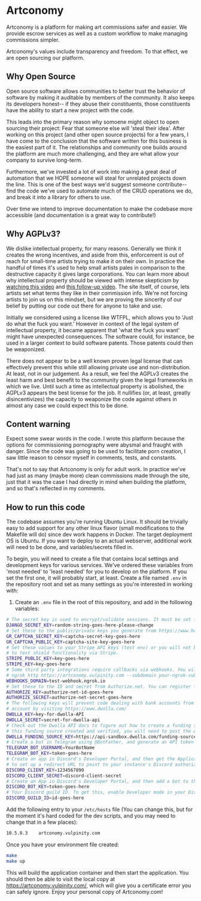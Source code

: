 # Artconomy

Artconomy is a platform for making art commissions safer and easier. We provide escrow services as well as a custom workflow to make managing commissions simpler.

Artconomy's values include transparency and freedom. To that effect, we are open sourcing our platform.

## Why Open Source

Open source software allows communities to better trust the behavior of software by making it auditable by members of the community. It also keeps its developers honest-- if they abuse their constituents, those constituents have the ability to start a new project with the code.

This leads into the primary reason why somoene might object to open sourcing their project: Fear that someone else will 'steal their idea'. After working on this project (and other open source projects) for a few years, I have come to the conclusion that the software written for this business is the easiest part of it. The relationships and community one builds around the platform are much more challenging, and they are what allow your company to survive long-term.

Furthermore, we've invested a lot of work into making a great deal of automation that we HOPE someone will steal for unrelated projects down the line. This is one of the best ways we'd suggest someone contribute-- find the code we've used to automate much of the CRUD operations we do, and break it into a library for others to use.

Over time we intend to improve documentation to make the codebase more accessible (and documentation is a great way to contribute!)

## Why AGPLv3?

We dislike intellectual property, for many reasons. Generally we think it creates the wrong incentives, and aside from this, enforcement is out of reach for small-time artists trying to make it on their own. In practice the handful of times it's used to help small artists pales in comparison to the destructive capacity it gives large corporations. You can learn more about why intellectual property should be viewed with intense skepticism by [watching this video](https://www.youtube.com/watch?v=jIM6dN3ogbk) and [this follow-up video](https://www.youtube.com/watch?v=mnnYCJNhw7w). The site itself, of course, lets artists set what terms they like in their commission info. We're not forcing artists to join us on this mindset, but we are proving the sincerity of our belief by putting our code out there for anyone to take and use.

Initially we considered using a license like WTFPL, which allows you to 'Just do what the fuck you want.' However in context of the legal system of intellectual property, it became apparent that 'what the fuck you want' might have unexpected consequences. The software could, for instance, be used in a larger context to build software patents. Those patents could then be weaponized.

There does not appear to be a well known proven legal license that can effectively prevent this while still allowing private use and non-distribution. At least, not in our judgement. As a result, we feel the AGPLv3 creates the least harm and best benefit to the community given the legal frameworks in which we live. Until such a time as intellectual property is abolished, the AGPLv3 appears the best license for the job. It nullifies (or, at least, greatly disincentivizes) the capacity to weaponize the code against others in almost any case we could expect this to be done.

## Content warning

Expect some swear words in the code. I wrote this platform because the options for commissioning pornography were abysmal and fraught with danger. Since the code was going to be used to facilitate porn creation, I saw little reason to censor myself in comments, tests, and constants.

That's not to say that Artconomy is only for adult work. In practice we've had just as many (maybe more) clean commissions made through the site, just that it was the case I had directly in mind when building the platform, and so that's reflected in my comments.

## How to run this code

The codebase assumes you're running Ubuntu Linux. It should be trivially easy to add support for any other linux flavor (small modifications to the Makefile will do) since dev work happens in Docker. The target deployment OS is Ubuntu. If you want to deploy to an actual webserver, additional work will need to be done, and variables/secrets filled in.

To begin, you will need to create a file that contains local settings and development keys for various services. We've ordered these variables from 'most needed' to 'least needed' for you to develop on the platform. If you set the first one, it will probably start, at least. Create a file named `.env` in the repository root and set as many settings as you're interested in working with:
1. Create an `.env` file in the root of this repository, and add in the following variables:

```bash
# The secret key is used to encrypt/validate sessions. It must be set for the application to run.
DJANGO_SECRET_KEY=random-string-goes-here-please-change
# Set these to the public/private keys you generate from https://www.hcaptcha.com/ or else you won't  be able to register.
GR_CAPTCHA_SECRET_KEY=captcha-secret-key-goes-here
GR_CAPTCHA_PUBLIC_KEY=captcha-site-key-goes-here
# Set these values to your Stripe API keys (test env) or you will not be able
# to test shield functionality via Stripe.
STRIPE_PUBLIC_KEY=key-goes-here
STRIPE_KEY=key-goes-here
# Some third party integrations require callbacks via webhooks. You will need a publicly accessible endpoint to test these. You can use a service like ngrok to set this up, and invoke it this way once you've logged in:
# ngrok http https://artconomy.vulpinity.com --subdomain your-ngrok-subdomain
WEBHOOKS_DOMAIN=test-webhook.ngrok.io
# Set these to the ID and secret from Authorize.net. You can register for a sandbox account at https://developer.authorize.net/
AUTHORIZE_KEY=authorize-net-id-goes-here
AUTHORIZE_SECRET=authorize-net-secret-goes-here
# The following keys will prevent code dealing with bank accounts from working if not set. Register for a Dwolla API
# account by visiting https://www.dwolla.com/
DWOLLA_KEY=key-for-dwolla-API
DWOLLA_SECRET=secret-for-dwolla-api
# Check out the Dwolla API docs to figure out how to create a funding source for the main account. Once you have
# this funding source created and verified, you will need to post the API URL link here. This is the account that payments will go out from. It should be the account Authorize.net payments deposit to, unless you want to run out of money.
DWOLLA_FUNDING_SOURCE_KEY=https://api-sandbox.dwolla.com/funding-sources/uuid-goes-here
# Create a bot in Telegram using @BotFather, and generate an API token for it. This is used for 2FA and availability announcements.
TELEGRAM_BOT_USERNAME=YourBotName
TELEGRAM_BOT_KEY=token-goes-here
# Create an app in Discord's Developer Portal, and then get the Application ID and secret. On Discord's end, you'll need
# to set up a redirect URL to point to your instance's Discord authorization URL, https://artconomy.vulpinity.com/discord/auth/
DISCORD_CLIENT_KEY=1234567890
DISCORD_CLIENT_SECRET=discord-client-secret
# Create an App in Discord's Developer Portal, and then add a bot to that app. Put the bot's token here.
DISCORD_BOT_KEY=token-goes-here
# Your Discord guild ID. To get this, enable Developer mode in your Discord user settings, and then right-click on your guild and select 'Copy ID'
DISCORD_GUILD_ID=id-goes-here
```

Add the following entry to your `/etc/hosts` file (You can change this, but for the moment it's hard coded for the dev scripts, and you may need to change that in a few places):

```bash
10.5.0.3	artconomy.vulpinity.com
```
Once you have your environment file created:

```bash
make
make up
```

This will build the application container and then start the application. You should then be able to visit the local copy at https://artconomy.vulpinity.com/, which will give you a certificate error you can safely ignore. Enjoy your personal copy of Artconomy.com!
